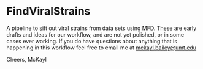 # FindViralStrains
A pipeline to sift out viral strains from data sets using MFD. 
These are early drafts and ideas for our workflow, and are not yet polished, or in some cases ever working. 
If you do have questions about anything that is happening in this workflow feel free to email me at
mckayl.bailey@umt.edu

Cheers,
McKayl
